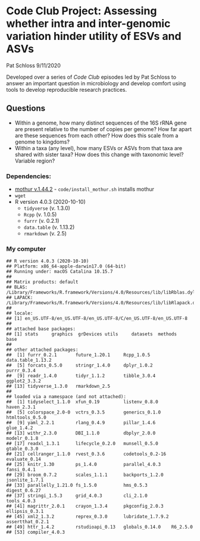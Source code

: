 Code Club Project: Assessing whether intra and inter-genomic variation
hinder utility of ESVs and ASVs
================
Pat Schloss
9/11/2020

Developed over a series of *Code Club* episodes led by Pat Schloss to
answer an important question in microbiology and develop comfort using
tools to develop reproducible research practices.

## Questions

-   Within a genome, how many distinct sequences of the 16S rRNA gene
    are present relative to the number of copies per genome? How far
    apart are these sequences from each other? How does this scale from
    a genome to kingdoms?
-   Within a taxa (any level), how many ESVs or ASVs from that taxa are
    shared with sister taxa? How does this change with taxonomic level?
    Variable region?

### Dependencies:

-   [mothur v.1.44.2](https://github.com/mothur/mothur/tree/v.1.44.2) -
    `code/install_mothur.sh` installs mothur
-   `wget`
-   R version 4.0.3 (2020-10-10)
    -   `tidyverse` (v. 1.3.0)
    -   `Rcpp` (v. 1.0.5)
    -   `furrr` (v. 0.2.1)
    -   `data.table` (v. 1.13.2)
    -   `rmarkdown` (v. 2.5)

### My computer

    ## R version 4.0.3 (2020-10-10)
    ## Platform: x86_64-apple-darwin17.0 (64-bit)
    ## Running under: macOS Catalina 10.15.7
    ## 
    ## Matrix products: default
    ## BLAS:   /Library/Frameworks/R.framework/Versions/4.0/Resources/lib/libRblas.dylib
    ## LAPACK: /Library/Frameworks/R.framework/Versions/4.0/Resources/lib/libRlapack.dylib
    ## 
    ## locale:
    ## [1] en_US.UTF-8/en_US.UTF-8/en_US.UTF-8/C/en_US.UTF-8/en_US.UTF-8
    ## 
    ## attached base packages:
    ## [1] stats     graphics  grDevices utils     datasets  methods   base     
    ## 
    ## other attached packages:
    ##  [1] furrr_0.2.1       future_1.20.1     Rcpp_1.0.5        data.table_1.13.2
    ##  [5] forcats_0.5.0     stringr_1.4.0     dplyr_1.0.2       purrr_0.3.4      
    ##  [9] readr_1.4.0       tidyr_1.1.2       tibble_3.0.4      ggplot2_3.3.2    
    ## [13] tidyverse_1.3.0   rmarkdown_2.5    
    ## 
    ## loaded via a namespace (and not attached):
    ##  [1] tidyselect_1.1.0  xfun_0.19         listenv_0.8.0     haven_2.3.1      
    ##  [5] colorspace_2.0-0  vctrs_0.3.5       generics_0.1.0    htmltools_0.5.0  
    ##  [9] yaml_2.2.1        rlang_0.4.9       pillar_1.4.6      glue_1.4.2       
    ## [13] withr_2.3.0       DBI_1.1.0         dbplyr_2.0.0      modelr_0.1.8     
    ## [17] readxl_1.3.1      lifecycle_0.2.0   munsell_0.5.0     gtable_0.3.0     
    ## [21] cellranger_1.1.0  rvest_0.3.6       codetools_0.2-16  evaluate_0.14    
    ## [25] knitr_1.30        ps_1.4.0          parallel_4.0.3    fansi_0.4.1      
    ## [29] broom_0.7.2       scales_1.1.1      backports_1.2.0   jsonlite_1.7.1   
    ## [33] parallelly_1.21.0 fs_1.5.0          hms_0.5.3         digest_0.6.27    
    ## [37] stringi_1.5.3     grid_4.0.3        cli_2.1.0         tools_4.0.3      
    ## [41] magrittr_2.0.1    crayon_1.3.4      pkgconfig_2.0.3   ellipsis_0.3.1   
    ## [45] xml2_1.3.2        reprex_0.3.0      lubridate_1.7.9.2 assertthat_0.2.1 
    ## [49] httr_1.4.2        rstudioapi_0.13   globals_0.14.0    R6_2.5.0         
    ## [53] compiler_4.0.3
